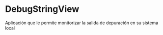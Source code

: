 # DebugStringView
Aplicación que le permite monitorizar la salida de depuración en su sistema local
